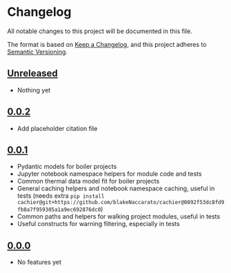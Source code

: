 # Changelog

All notable changes to this project will be documented in this file.

The format is based on [Keep a Changelog](https://keepachangelog.com/en/1.0.0/),
and this project adheres to [Semantic Versioning](https://semver.org/spec/v2.0.0.html).

## [Unreleased]

- Nothing yet

## [0.0.2]

- Add placeholder citation file

## [0.0.1]

- Pydantic models for boiler projects
- Jupyter notebook namespace helpers for module code and tests
- Common thermal data model fit for boiler projects
- General caching helpers and notebook namespace caching, useful in tests (needs extra `pip install cachier@git+https://github.com/blakeNaccarato/cachier@0892f53dc8fd9fb8a7f959305a1a9ec692876dc0`)
- Common paths and helpers for walking project modules, useful in tests
- Useful constructs for warning filtering, especially in tests

## [0.0.0]

- No features yet

[Unreleased]: https://github.com/blakeNaccarato/boilercore/compare/0.0.2...HEAD
[0.0.2]: https://github.com/blakeNaccarato/boilercore/releases/tag/0.0.2
[0.0.1]: https://github.com/blakeNaccarato/boilercore/releases/tag/0.0.1
[0.0.0]: https://github.com/blakeNaccarato/boilercore/releases/tag/0.0.0
